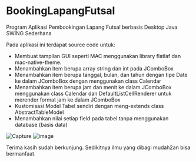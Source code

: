 # BookingLapangFutsal
Program Aplikasi Pembookingan Lapang Futsal berbasis Desktop Java SWING Sederhana

Pada aplikasi ini terdapat source code untuk:
- Membuat tampilan GUI seperti MAC menggunakan library flatlaf dan mac-native-theme.
- Menambahkan item berupa array string dan int pada JComboBox
- Menambahkan item berupa tanggal, bulan, dan tahun dengan tipe Date ke dalam JComboBox dengan menggunakan class Calendar
- Menambahkan item berupa jam dan menit ke dalam JComboBox menggunakan class Calendar dan DefaultListCellRenderer untuk merender format jam ke dalam JComboBox
- Kustomisasi Model Tabel sendiri dengan meng-extends class AbstractTableModel
- Menambahkan nilai setiap field pada tabel tanpa menggunakan database (basis data)

![Capture](https://user-images.githubusercontent.com/72400360/167579967-eb7cf9c1-1323-4864-a36c-6809da750f2c.PNG)
![image](https://user-images.githubusercontent.com/72400360/167580631-8a5536c9-c345-4e23-8739-0bfd73a71e14.png)

Terima kasih sudah berkunjung. Sedikitnya ilmu yang dibagi mudah2an bisa bermanfaat.
